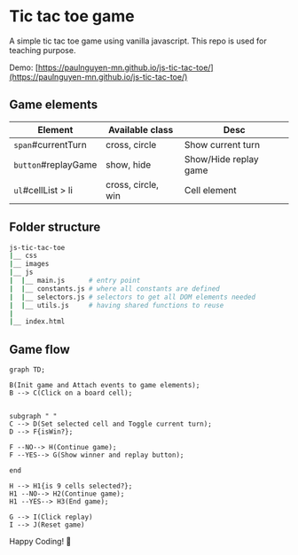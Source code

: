 # Tic tac toe game 

A simple tic tac toe game using vanilla javascript.
This repo is used for teaching purpose.

Demo: [https://paulnguyen-mn.github.io/js-tic-tac-toe/](https://paulnguyen-mn.github.io/js-tic-tac-toe/)

## Game elements

| Element             | Available class    | Desc                  |
| ------------------- | ------------------ | --------------------- |
| `span`#currentTurn  | cross, circle      | Show current turn     |
| `button`#replayGame | show, hide         | Show/Hide replay game |
| `ul`#cellList > li  | cross, circle, win | Cell element          |

## Folder structure

```sh
js-tic-tac-toe
|__ css
|__ images
|__ js
|  |__ main.js      # entry point
|  |__ constants.js # where all constants are defined
|  |__ selectors.js # selectors to get all DOM elements needed
|  |__ utils.js     # having shared functions to reuse
|
|__ index.html
```

<div style="page-break-after: always;"></div>

## Game flow

```mermaid
graph TD;

B(Init game and Attach events to game elements);
B --> C(Click on a board cell);


subgraph " "
C --> D(Set selected cell and Toggle current turn);
D --> F{isWin?};

F --NO--> H(Continue game);
F --YES--> G(Show winner and replay button);

end

H --> H1{is 9 cells selected?};
H1 --NO--> H2(Continue game);
H1 --YES--> H3(End game);

G --> I(Click replay)
I --> J(Reset game)
```

Happy Coding! 💪
